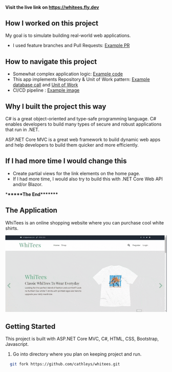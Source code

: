 #### Visit the live link on **https://whitees.fly.dev**

## How I worked on this project

My goal is to simulate building real-world web applications.

- I used feature branches and Pull Requests: [Example PR](https://github.com/cathleys/whitees/pull/7)

## How to navigate this project

- Somewhat complex application logic: [Example code](https://github.com/cathleys/whitees/blob/order-page/Repositories/ShoppingCart.cs)
- This app implements Repository & Unit of Work pattern: [Example database call](https://github.com/cathleys/whitees/blob/order-page/Repositories/ShirtRepository.cs) and [Unit of Work](https://github.com/cathleys/whitees/pull/14/commits/c8d7131f3c2eb33d6374d7003bfd50679d27a254)
- CI/CD pipeline : [Example image](wwwroot/assets/img/cd.JPG)

## Why I built the project this way

C# is a great object-oriented and type-safe programming language. C# enables developers to build many types of secure and robust applications that run in .NET.

ASP.NET Core MVC is a great web framework to build dynamic web apps and help developers to build them quicker and more efficiently.

## If I had more time I would change this

- Create partial views for the link elements on the home page.
- If I had more time, I would also try to build this with .NET Core Web API and/or Blazor.

\***\*\*\*\*\***The End\***\*\*\*\*\*\***

## The Application

WhiTees is an online shopping website where you can purchase cool white shirts.

![The running application](wwwroot/assets/img/whitees.gif)

## Getting Started

This project is built with ASP.NET Core MVC, C#, HTML, CSS, Bootstrap, Javascript.

1. Go into directory where you plan on keeping project and run.

```bash
  git fork https://github.com/cathleys/whitees.git
```
